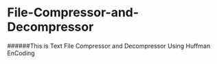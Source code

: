 # File-Compressor-and-Decompressor
######This is Text File Compressor and Decompressor Using Huffman EnCoding
